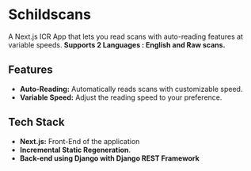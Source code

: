 # Schildscans

A Next.js ICR App that lets you read scans with auto-reading features at variable speeds.
**Supports 2 Languages : English and Raw scans.**

## Features

- **Auto-Reading:** Automatically reads scans with customizable speed.
- **Variable Speed:** Adjust the reading speed to your preference.
## Tech Stack

- **Next.js:** Front-End of the application
- **Incremental Static Regeneration**.
- **Back-end using Django with Django REST Framework**
